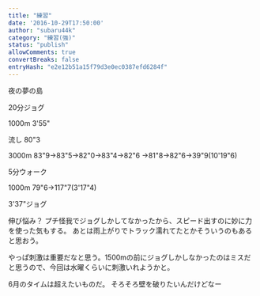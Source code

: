```yaml
---
title: "練習"
date: '2016-10-29T17:50:00'
author: "subaru44k"
category: "練習(強)"
status: "publish"
allowComments: true
convertBreaks: false
entryHash: "e2e12b51a15f79d3e0ec0387efd6284f"
---
```

夜の夢の島

20分ジョグ

1000m
3'55"

流し
80"3

3000m
83"9→83"5→82"0→83"4→82"6
→81"8→82"6→39"9(10'19"6)

5分ウォーク

1000m
79"6→117"7(3'17"4)

3'37"ジョグ

伸び悩み？
プチ怪我でジョグしかしてなかったから、スピード出すのに妙に力を使った気もする。
あとは雨上がりでトラック濡れてたとかそういうのもあると思おう。

やっぱ刺激は重要だなと思う。1500mの前にジョグしかしなかったのはミスだと思うので、今回は水曜くらいに刺激いれようかと。

6月のタイムは超えたいものだ。
そろそろ壁を破りたいんだけどなー
